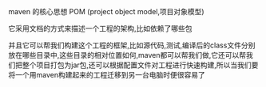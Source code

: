 maven 的核心思想 POM (project object model,项目对象模型) 

它采用文档的方式来描述一个工程的架构,比如依赖了哪些包

并且它可以帮我们构建这个工程的框架,比如源代码,测试,编译后的class文件分别放在哪些目录中,这些目录的相对位置如何,maven都可以帮我们做,它还可以帮我们把整个项目打包为jar包,还可以根据配置文件对工程进行快速构建,所以当我们要将一个用maven构建起来的工程迁移到另一台电脑时便很容易了
